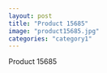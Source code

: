 ```yaml
---
layout: post
title: "Product 15685"
image: "product15685.jpg"
categories: "category1"
---
```

Product 15685
